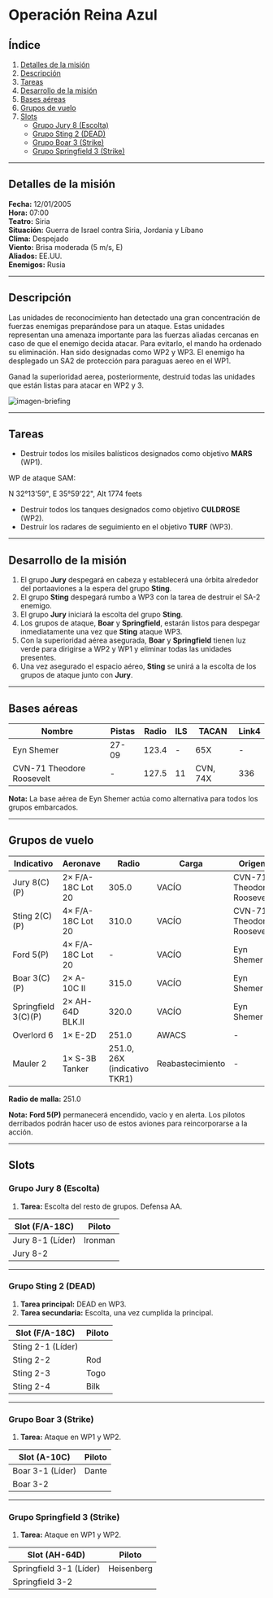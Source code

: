 # Operación Reina Azul

## Índice
1. [Detalles de la misión](#detalles-de-la-mision)  
2. [Descripción](#descripcion)  
3. [Tareas](#tareas)  
4. [Desarrollo de la misión](#desarrollo-de-la-mision)  
5. [Bases aéreas](#bases-aereas)  
6. [Grupos de vuelo](#grupos-de-vuelo)  
7. [Slots](#slots)  
   - [Grupo Jury 8 (Escolta)](#grupo-jury-8-escolta)  
   - [Grupo Sting 2 (DEAD)](#grupo-sting-2-dead)  
   - [Grupo Boar 3 (Strike)](#grupo-boar-3-strike)  
   - [Grupo Springfield 3 (Strike)](#grupo-springfield-3-strike)  

---

## Detalles de la misión
**Fecha:** 12/01/2005  
**Hora:** 07:00  
**Teatro:** Siria  
**Situación:** Guerra de Israel contra Siria, Jordania y Líbano  
**Clima:** Despejado  
**Viento:** Brisa moderada (5 m/s, E)  
**Aliados:** EE.UU.  
**Enemigos:** Rusia  

---

## Descripción

Las unidades de reconocimiento han detectado una gran concentración de fuerzas enemigas preparándose para un ataque. Estas unidades representan una amenaza importante para las fuerzas aliadas cercanas en caso de que el enemigo decida atacar. Para evitarlo, el mando ha ordenado su eliminación. Han sido designadas como WP2 y WP3. El enemigo ha desplegado un SA2 de protección para paraguas aereo en el WP1.

Ganad la superioridad aerea, posteriormente, destruid todas las unidades que están listas para atacar en WP2 y 3.


![imagen-briefing](https://i.ibb.co/8g7BBJs2/imagen-briefing.png)


---

## Tareas
- Destruir todos los misiles balísticos designados como objetivo **MARS** (WP1).  

WP de ataque SAM:

N 32°13'59", E 35°59'22", Alt 1774 feets



- Destruir todos los tanques designados como objetivo **CULDROSE** (WP2).  
- Destruir los radares de seguimiento en el objetivo **TURF** (WP3).  

---

## Desarrollo de la misión
1. El grupo **Jury** despegará en cabeza y establecerá una órbita alrededor del portaaviones a la espera del grupo **Sting**.  
2. El grupo **Sting** despegará rumbo a WP3 con la tarea de destruir el SA-2 enemigo.  
3. El grupo **Jury** iniciará la escolta del grupo **Sting**.  
4. Los grupos de ataque, **Boar** y **Springfield**, estarán listos para despegar inmediatamente una vez que **Sting** ataque WP3.  
5. Con la superioridad aérea asegurada, **Boar** y **Springfield** tienen luz verde para dirigirse a WP2 y WP1 y eliminar todas las unidades presentes.  
6. Una vez asegurado el espacio aéreo, **Sting** se unirá a la escolta de los grupos de ataque junto con **Jury**.  

---

## Bases aéreas
| Nombre | Pistas | Radio | ILS | TACAN | Link4 |
|--------|--------|-------|-----|-------|-------|
| Eyn Shemer | 27-09 | 123.4 | - | 65X | - |
| CVN-71 Theodore Roosevelt | - | 127.5 | 11 | CVN, 74X | 336 |

**Nota:** La base aérea de Eyn Shemer actúa como alternativa para todos los grupos embarcados.

---

## Grupos de vuelo
| Indicativo | Aeronave | Radio | Carga | Origen |
|------------|----------|-------|-------|--------|
| Jury 8(C)(P) | 2× F/A-18C Lot 20 | 305.0 | VACÍO | CVN-71 Theodore Roosevelt |
| Sting 2(C)(P) | 4× F/A-18C Lot 20 | 310.0 | VACÍO | CVN-71 Theodore Roosevelt |
| Ford 5(P) | 4× F/A-18C Lot 20 | - | VACÍO | Eyn Shemer |
| Boar 3(C)(P) | 2× A-10C II | 315.0 | VACÍO | Eyn Shemer |
| Springfield 3(C)(P) | 2× AH-64D BLK.II | 320.0 | VACÍO | Eyn Shemer |
| Overlord 6 | 1× E-2D | 251.0 | AWACS | - |
| Mauler 2 | 1× S-3B Tanker | 251.0, 26X (indicativo TKR1) | Reabastecimiento | - |

**Radio de malla:** 251.0  

**Nota:** **Ford 5(P)** permanecerá encendido, vacío y en alerta. Los pilotos derribados podrán hacer uso de estos aviones para reincorporarse a la acción.  

---

## Slots

### Grupo Jury 8 (Escolta)
1. **Tarea:** Escolta del resto de grupos. Defensa AA.

| Slot (F/A-18C) | Piloto |
|------|--------|
| Jury 8-1 (Líder) | Ironman |
| Jury 8-2 | |

---

### Grupo Sting 2 (DEAD)
1. **Tarea principal:** DEAD en WP3.  
2. **Tarea secundaria:** Escolta, una vez cumplida la principal.  

| Slot (F/A-18C) | Piloto |
|------|--------|
| Sting 2-1 (Líder) | |
| Sting 2-2 | Rod |
| Sting 2-3 | Togo |
| Sting 2-4 | Bilk |

---

### Grupo Boar 3 (Strike)
1. **Tarea:** Ataque en WP1 y WP2.

| Slot (A-10C) | Piloto |
|------|--------|
| Boar 3-1 (Líder) | Dante |
| Boar 3-2 | |

---

### Grupo Springfield 3 (Strike)
1. **Tarea:** Ataque en WP1 y WP2.

| Slot (AH-64D) | Piloto |
|------|--------|
| Springfield 3-1 (Líder) | Heisenberg |
| Springfield 3-2 | |
